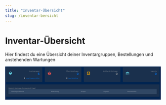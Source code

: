 ```yaml
---
title: "Inventar-Übersicht"
slug: /inventar-bersicht
---
```


# Inventar-Übersicht

Hier findest du eine Übersicht deiner Inventargruppen, Bestellungen und anstehenden Wartungen


![](/img/image-15-1024x216.png)